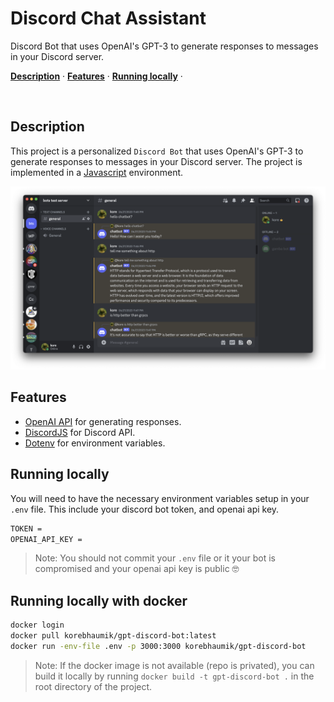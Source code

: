 
<h1>Discord Chat Assistant</h1>
<p >
  Discord Bot that uses OpenAI's GPT-3 to generate responses to messages in your Discord server.
</p>

<p >
  <a href="#description"><strong>Description</strong></a> ·
  <a href="#features"><strong>Features</strong></a> ·
  <a href="#running-locally"><strong>Running locally</strong></a> ·
</p>
<br/>

## Description

This project is a personalized `Discord Bot` that uses OpenAI's GPT-3 to generate responses to messages in your Discord server. The project is implemented in a [Javascript](https://developer.mozilla.org/en-US/docs/Web/JavaScript) environment.

<img alt="discord bot implementation example pic" src="./discord-bot-base.png">

## Features

- [OpenAI API](https://beta.openai.com/docs/api-reference) for generating responses.
- [DiscordJS](https://discord.js.org/#/) for Discord API.
- [Dotenv](https://www.npmjs.com/package/dotenv) for environment variables.


## Running locally

You will need to have the necessary environment variables setup in your `.env` file.
This include your discord bot token, and openai api key. 
    
```bash
TOKEN =
OPENAI_API_KEY =
```

> Note: You should not commit your `.env` file or it your bot is compromised and your openai api key is public 🤓

## Running locally with docker

```bash
docker login
docker pull korebhaumik/gpt-discord-bot:latest 
docker run -env-file .env -p 3000:3000 korebhaumik/gpt-discord-bot
```

> Note: If the docker image is not available (repo is privated), you can build it locally by running `docker build -t gpt-discord-bot .` in the root directory of the project.